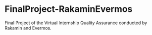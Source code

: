 # FinalProject-RakaminEvermos
Final Project of the Virtual Internship Quality Assurance conducted by Rakamin and Evermos.
